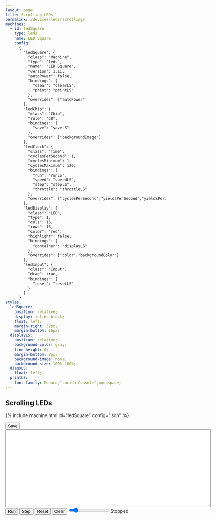 ```yaml
---
layout: page
title: Scrolling LEDs
permalink: /devices/leds/scrolling/
machines:
  - id: ledSquare
    type: leds
    name: LED Square
    config: |
      {
        "ledSquare": {
          "class": "Machine",
          "type": "leds",
          "name": "LED Square",
          "version": 1.11,
          "autoPower": false,
          "bindings": {
            "clear": "clearLS",
            "print": "printLS"
          },
          "overrides": ["autoPower"]
        },
        "ledChip": {
          "class": "Chip",
          "rule": "C8",
          "bindings": {
            "save": "saveLS"
          },
          "overrides": ["backgroundImage"]
        },
        "ledClock": {
          "class": "Time",
          "cyclesPerSecond": 1,
          "cyclesMinimum": 1,
          "cyclesMaximum": 120,
          "bindings": {
            "run": "runLS",
            "speed": "speedLS",
            "step": "stepLS",
            "throttle": "throttleLS"
          },
          "overrides": ["cyclesPerSecond","yieldsPerSecond","yieldsPerUpdate","cyclesMinimum","cyclesMaximum","requestAnimationFrame"]
        },
        "ledDisplay": {
          "class": "LED",
          "type": 1,
          "cols": 16,
          "rows": 16,
          "color": "red",
          "highlight": false,
          "bindings": {
            "container": "displayLS"
          },
          "overrides": ["color","backgroundColor"]
        },
        "ledInput": {
          "class": "Input",
          "drag": true,
          "bindings": {
            "reset": "resetLS"
          }
        }
      }
styles:
  ledSquare:
    position: relative;
    display: inline-block;
    float: left;
    margin-right: 32px;
    margin-bottom: 16px;
  displayLS:
    position: relative;
    background-color: gray;
    line-height: 0;
    margin-bottom: 8px;
    background-image: none;
    background-size: 100% 100%;
  diagsLS:
    float: left;
  printLS:
    font-family: Monaco,"Lucida Console",monospace;
---
```


Scrolling LEDs
--------------

{% include machine.html id="ledSquare" config="json" %}

<div id="ledSquare">
  <div id="displayLS"></div>
  <button id="saveLS">Save</button>
</div>
<div id="diagsLS">
  <div>
    <textarea id="printLS" cols="78" rows="16"></textarea>
  </div>
  <button id="runLS">Run</button>
  <button id="stepLS">Step</button>
  <button id="resetLS">Reset</button>
  <button id="clearLS">Clear</button>
  <input type="range" min="1" max="120" value="15" class="slider" id="throttleLS"><span id="speedLS">Stopped</span>
</div>
